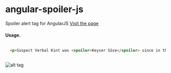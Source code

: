 # angular-spoiler-js

Spoiler alert tag for AngularJS 
[Visit the page](https://ahmetozantekin.github.io/angular-spoiler)
#### Usage.
```html
   
  <p>Suspect Verbal Kint was <spoiler>Keyser Söze</spoiler> since in the beginning.</p>
   
```

![alt tag](http://watchersonthewall.com/wp-content/uploads/2016/09/spoiler.gif)